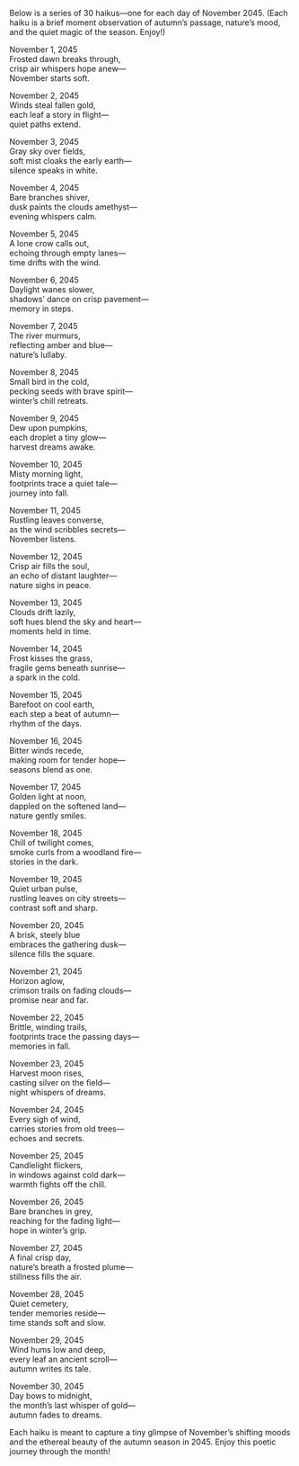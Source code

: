 Below is a series of 30 haikus—one for each day of November 2045. (Each haiku is a brief moment observation of autumn’s passage, nature’s mood, and the quiet magic of the season. Enjoy!)

November 1, 2045  
Frosted dawn breaks through,  
crisp air whispers hope anew—  
November starts soft.

November 2, 2045  
Winds steal fallen gold,  
each leaf a story in flight—  
quiet paths extend.

November 3, 2045  
Gray sky over fields,  
soft mist cloaks the early earth—  
silence speaks in white.

November 4, 2045  
Bare branches shiver,  
dusk paints the clouds amethyst—  
evening whispers calm.

November 5, 2045  
A lone crow calls out,  
echoing through empty lanes—  
time drifts with the wind.

November 6, 2045  
Daylight wanes slower,  
shadows’ dance on crisp pavement—  
memory in steps.

November 7, 2045  
The river murmurs,  
reflecting amber and blue—  
nature’s lullaby.

November 8, 2045  
Small bird in the cold,  
pecking seeds with brave spirit—  
winter’s chill retreats.

November 9, 2045  
Dew upon pumpkins,  
each droplet a tiny glow—  
harvest dreams awake.

November 10, 2045  
Misty morning light,  
footprints trace a quiet tale—  
journey into fall.

November 11, 2045  
Rustling leaves converse,  
as the wind scribbles secrets—  
November listens.

November 12, 2045  
Crisp air fills the soul,  
an echo of distant laughter—  
nature sighs in peace.

November 13, 2045  
Clouds drift lazily,  
soft hues blend the sky and heart—  
moments held in time.

November 14, 2045  
Frost kisses the grass,  
fragile gems beneath sunrise—  
a spark in the cold.

November 15, 2045  
Barefoot on cool earth,  
each step a beat of autumn—  
rhythm of the days.

November 16, 2045  
Bitter winds recede,  
making room for tender hope—  
seasons blend as one.

November 17, 2045  
Golden light at noon,  
dappled on the softened land—  
nature gently smiles.

November 18, 2045  
Chill of twilight comes,  
smoke curls from a woodland fire—  
stories in the dark.

November 19, 2045  
Quiet urban pulse,  
rustling leaves on city streets—  
contrast soft and sharp.

November 20, 2045  
A brisk, steely blue  
embraces the gathering dusk—  
silence fills the square.

November 21, 2045  
Horizon aglow,  
crimson trails on fading clouds—  
promise near and far.

November 22, 2045  
Brittle, winding trails,  
footprints trace the passing days—  
memories in fall.

November 23, 2045  
Harvest moon rises,  
casting silver on the field—  
night whispers of dreams.

November 24, 2045  
Every sigh of wind,  
carries stories from old trees—  
echoes and secrets.

November 25, 2045  
Candlelight flickers,  
in windows against cold dark—  
warmth fights off the chill.

November 26, 2045  
Bare branches in grey,  
reaching for the fading light—  
hope in winter’s grip.

November 27, 2045  
A final crisp day,  
nature’s breath a frosted plume—  
stillness fills the air.

November 28, 2045  
Quiet cemetery,  
tender memories reside—  
time stands soft and slow.

November 29, 2045  
Wind hums low and deep,  
every leaf an ancient scroll—  
autumn writes its tale.

November 30, 2045  
Day bows to midnight,  
the month’s last whisper of gold—  
autumn fades to dreams.

Each haiku is meant to capture a tiny glimpse of November’s shifting moods and the ethereal beauty of the autumn season in 2045. Enjoy this poetic journey through the month!
